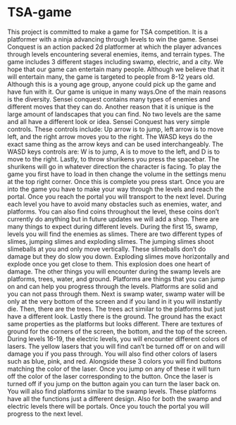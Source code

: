 # TSA-game
This project is committed to make a game for TSA competition. It is a platformer with a ninja advancing through levels to win the game.
Sensei Conquest is an action packed 2d platformer at which the player advances through levels encountering several enemies, items, and terrain types. The game includes 3 different stages including swamp, electric, and a city. We hope that our game can entertain many people.
Although we believe that it will entertain many, the game is targeted to people from 8-12 years old. Although this is a young age group, anyone could pick up the game and have fun with it. 
Our game is unique in many ways.One of the main reasons is the diversity. Sensei conquest contains many types of enemies and different moves that they can do. Another reason that it is unique is the large amount of landscapes that you can find. No two levels are the same and all have a different look or idea. 
 Sensei Conquest has very simple controls. These controls include: Up arrow is to jump, left arrow is to move left, and the right arrow moves you to the right. The WASD keys do the exact same thing as the arrow keys and can be used interchangeably. The WASD keys controls are: W is to jump, A is to move to the left, and D is to move to the right. Lastly, to throw shurikens you press the spacebar. The shurikens will go in whatever direction the character is facing. 
To play the game you first have to load in then change the volume in the settings menu at the top right corner. Once this is complete you press start. Once you are into the game you have to make your way through the levels and reach the portal. Once you reach the portal you will transport to the next level. During each level you have to avoid many obstacles such as enemies, water, and platforms. You can also find coins throughout the level, these coins don’t currently do anything but in future updates we will add a shop. 
There are many things to expect during different levels. During the first 15, swamp, levels you will find the enemies as slimes. There are two different types of slimes, jumping slimes and exploding slimes. The jumping slimes shoot slimeballs at you and only move vertically. These slimeballs don’t do damage but they do slow you down. Exploding slimes move horizontally and explode once you get close to them. This explosion does one heart of damage.
The other things you will encounter during the swamp levels are platforms, trees, water, and ground. Platforms are things that you can jump on and can help you progress through the levels. Platforms are solid and you can not pass through them. Next is swamp water, swamp water will be only at the very bottom of the screen and if you land in it you will instantly die. Then, there are the trees. The trees act similar to the platforms but just have a different look. Lastly there is the ground. The ground has the exact same properties as the platforms but looks different. There are textures of ground for the corners of the screen, the bottom, and the top of the screen.
During levels 16-19, the electric levels, you will encounter different colors of lasers. The yellow lasers that you will find can’t be turned off or on and will damage you if you pass through. You will also find other colors of lasers such as blue, pink, and red. Alongside these 3 colors you will find buttons matching the color of the laser. Once you jump on any of these it will turn off the color of the laser corresponding to the button. Once the laser is turned off if you jump on the button again you can turn the laser back on.
You will also find platforms similar to the swamp levels. These platforms have all the functions just a different design. Also for both the swamp and electric levels there will be portals. Once you touch the portal you will progress to the next level.
